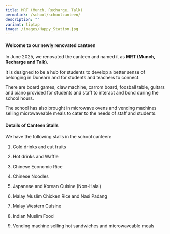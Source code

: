 ```yaml
---
title: MRT (Munch, Recharge, Talk)
permalink: /school/schoolcanteen/
description: ""
variant: tiptap
image: /images/Happy_Station.jpg
---
```

<h4><strong>Welcome to our newly renovated canteen</strong> </h4>
<p>In June 2025, we renovated the canteen and named it as <strong>MRT (Munch, Recharge and Talk).  </strong>
</p>
<p></p>
<p>It is designed to be a hub for students to develop a better sense of belonging
in Dunearn and for students and teachers to connect.</p>
<p>There are board games, claw machine, carrom board, foosball table, guitars
and piano provided for students and staff to interact and bond during the
school hours.</p>
<p>The school has also brought in microwave ovens and vending machines selling
microwaveable meals to cater to the needs of staff and students.</p>
<h4><strong>Details of Canteen Stalls</strong></h4>
<p>We have the following stalls in the school canteen:</p>
<ol data-tight="true" class="tight">
<li>
<p>Cold drinks and cut fruits</p>
</li>
<li>
<p>Hot drinks and Waffle</p>
</li>
<li>
<p>Chinese Economic Rice</p>
</li>
<li>
<p>Chinese Noodles</p>
</li>
<li>
<p>Japanese and Korean Cuisine (Non-Halal)</p>
</li>
<li>
<p>Malay Muslim Chicken Rice and Nasi Padang</p>
</li>
<li>
<p>Malay Western Cuisine</p>
</li>
<li>
<p>Indian Muslim Food</p>
</li>
<li>
<p>Vending machine selling hot sandwiches and microwaveable meals</p>
</li>
</ol>
<p></p>
<p></p>